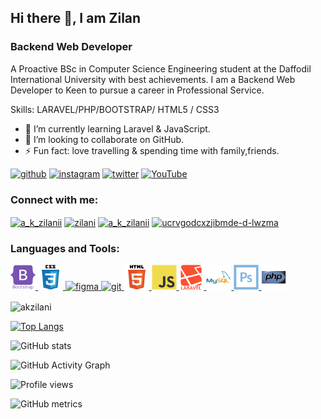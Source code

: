 ## Hi there 👋, I am Zilan
### Backend Web Developer
A Proactive BSc in Computer Science Engineering student at the Daffodil International University with best achievements. I am a Backend Web Developer to Keen to pursue a career in Professional Service.

Skills: LARAVEL/PHP/BOOTSTRAP/ HTML5 / CSS3

- 🌱 I’m currently learning Laravel & JavaScript. 
- 👯 I’m looking to collaborate on GitHub. 
- ⚡ Fun fact: love travelling & spending time with family,friends. 


[<img src='https://cdn.jsdelivr.net/npm/simple-icons@3.0.1/icons/github.svg' alt='github' height='40'>](https://github.com/akzilani)  [<img src='https://cdn.jsdelivr.net/npm/simple-icons@3.0.1/icons/instagram.svg' alt='instagram' height='40'>](https://www.instagram.com/a_k_zilanii/)  [<img src='https://cdn.jsdelivr.net/npm/simple-icons@3.0.1/icons/twitter.svg' alt='twitter' height='40'>](https://twitter.com/a_k_zilanii)  [<img src='https://cdn.jsdelivr.net/npm/simple-icons@3.0.1/icons/youtube.svg' alt='YouTube' height='40'>](https://www.youtube.com/channel/UCRVgodcxZjibMdE-d-lwZmA)  

<h3 align="left">Connect with me:</h3>
<p align="left">
<a href="https://twitter.com/a_k_zilanii" target="blank"><img align="center" src="https://raw.githubusercontent.com/rahuldkjain/github-profile-readme-generator/master/src/images/icons/Social/twitter.svg" alt="a_k_zilanii" height="30" width="40" /></a>
<a href="https://stackoverflow.com/users/zilani" target="blank"><img align="center" src="https://raw.githubusercontent.com/rahuldkjain/github-profile-readme-generator/master/src/images/icons/Social/stack-overflow.svg" alt="zilani" height="30" width="40" /></a>
<a href="https://instagram.com/a_k_zilanii" target="blank"><img align="center" src="https://raw.githubusercontent.com/rahuldkjain/github-profile-readme-generator/master/src/images/icons/Social/instagram.svg" alt="a_k_zilanii" height="30" width="40" /></a>
<a href="https://www.youtube.com/c/ucrvgodcxzjibmde-d-lwzma" target="blank"><img align="center" src="https://raw.githubusercontent.com/rahuldkjain/github-profile-readme-generator/master/src/images/icons/Social/youtube.svg" alt="ucrvgodcxzjibmde-d-lwzma" height="30" width="40" /></a>
</p>

<h3 align="left">Languages and Tools:</h3>
<p align="left"> <a href="https://getbootstrap.com" target="_blank" rel="noreferrer"> <img src="https://raw.githubusercontent.com/devicons/devicon/master/icons/bootstrap/bootstrap-plain-wordmark.svg" alt="bootstrap" width="40" height="40"/> </a> <a href="https://www.w3schools.com/css/" target="_blank" rel="noreferrer"> <img src="https://raw.githubusercontent.com/devicons/devicon/master/icons/css3/css3-original-wordmark.svg" alt="css3" width="40" height="40"/> </a> <a href="https://www.figma.com/" target="_blank" rel="noreferrer"> <img src="https://www.vectorlogo.zone/logos/figma/figma-icon.svg" alt="figma" width="40" height="40"/> </a> <a href="https://git-scm.com/" target="_blank" rel="noreferrer"> <img src="https://www.vectorlogo.zone/logos/git-scm/git-scm-icon.svg" alt="git" width="40" height="40"/> </a> <a href="https://www.w3.org/html/" target="_blank" rel="noreferrer"> <img src="https://raw.githubusercontent.com/devicons/devicon/master/icons/html5/html5-original-wordmark.svg" alt="html5" width="40" height="40"/> </a> <a href="https://developer.mozilla.org/en-US/docs/Web/JavaScript" target="_blank" rel="noreferrer"> <img src="https://raw.githubusercontent.com/devicons/devicon/master/icons/javascript/javascript-original.svg" alt="javascript" width="40" height="40"/> </a> <a href="https://laravel.com/" target="_blank" rel="noreferrer"> <img src="https://raw.githubusercontent.com/devicons/devicon/master/icons/laravel/laravel-plain-wordmark.svg" alt="laravel" width="40" height="40"/> </a> <a href="https://www.mysql.com/" target="_blank" rel="noreferrer"> <img src="https://raw.githubusercontent.com/devicons/devicon/master/icons/mysql/mysql-original-wordmark.svg" alt="mysql" width="40" height="40"/> </a> <a href="https://www.photoshop.com/en" target="_blank" rel="noreferrer"> <img src="https://raw.githubusercontent.com/devicons/devicon/master/icons/photoshop/photoshop-line.svg" alt="photoshop" width="40" height="40"/> </a> <a href="https://www.php.net" target="_blank" rel="noreferrer"> <img src="https://raw.githubusercontent.com/devicons/devicon/master/icons/php/php-original.svg" alt="php" width="40" height="40"/> </a> </p>

<p><img align="center" src="https://github-readme-streak-stats.herokuapp.com/?user=akzilani&" alt="akzilani" /></p>

[![Top Langs](https://github-readme-stats.vercel.app/api/top-langs/?username=akzilani)](https://github.com/anuraghazra/github-readme-stats)

![GitHub stats](https://github-readme-stats.vercel.app/api?username=akzilani&show_icons=true&count_private=true)  

![GitHub Activity Graph](https://activity-graph.herokuapp.com/graph?username=akzilani)  

![Profile views](https://gpvc.arturio.dev/akzilani)  

![GitHub metrics](https://metrics.lecoq.io/akzilani)
